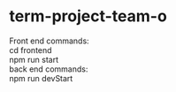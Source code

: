 # term-project-team-o

Front end commands:  
cd frontend  
npm run start  
back end commands:  
npm run devStart  
